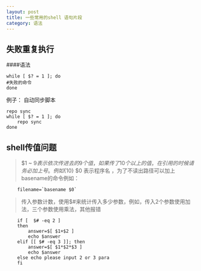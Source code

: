 ```yaml
---
layout: post
title: 一些常用的shell 语句片段
category: 语法
---
```



失败重复执行
-------------

####语法

	while [ $? = 1 ]; do
	#失败的命令
	done

例子： 自动同步脚本

	repo sync
	while [ $? = 1 ]; do
		repo sync
	done

shell传值问题
---------

> $1 ~ $9表示依次传进去的9个值，如果传了10个以上的值，在引用的时候请务必加上{}号。例如${10}
> $0 表示程序名 ，为了不读出路径可以加上 basename的命令例如：

		filename=`basename $0`

> 传入参数计数，使用$#来统计传入多少参数，例如，传入2个参数使用加法，三个参数使用乘法，其他报错

		if [  $# -eq 2 ]
		then
			answer=$[ $1+$2 ]
			echo $answer
		elif [[ $# -eq 3 ]]; then
			answer=$[ $1*$2*$3 ]
			echo $answer
		else echo please input 2 or 3 para
		fi
